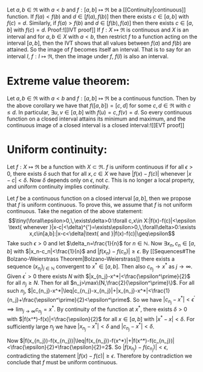 Let $a,b\in\Re$ with $a<b$ and $f:[a,b]\mapsto\Re$ be a [[Continuity|continuous]] function. If $f(a)<f(b)$ and $d\in[f(a),f(b)]$ then there exists $c\in[a,b]$ with $f(c)=d$. Similarly, if $f(a)>f(b)$ and $d\in[f(b),f(a)]$ then there exists $c\in[a,b]$ with $f(c)=d$. Proof:![[IVT proof]]
If $f:X\mapsto\Re$ is continuous and $X$ is an interval and for $a,b\in X$ with $a<b$, then restrict $f$ to a function acting on the interval $[a,b]$, then the IVT shows that all values between $f(a)$ and $f(b)$ are attained. So the image of $f$ becomes itself an interval. That is to say for an interval $I$, $f:I\mapsto\Re$, then the image under $f$, $f(I)$ is also an interval. 

# Extreme value theorem:

Let $a,b\in\Re$ with $a<b$ and $f:[a,b]\mapsto\Re$ be a continuous function. Then by the above corollary we have that $f([a,b])=[c,d]$ for some $c,d\in\Re$ with $c\leq d$. In particular, $\exists u,v\in[a,b]$ with $f(u)=c,f(v)=d$. So every continuous function on a closed interval attains its minimum and maximum, and the continuous image of a closed interval is a closed interval:![[EVT proof]]
# Uniform continuity:

Let $f:X\mapsto\Re$ be a function with $X\subset\Re$. $f$ is uniform continuous if for all $\epsilon>0$, there exists $\delta$ such that for all $x,c\in X$ we have $|f(x)-f(c)|$ whenever $|x-c|<\delta$. Now $\delta$ depends only on $\epsilon$, not $c$. This is no longer a local property, and uniform continuity implies continuity.

Let $f$ be a continuous function on a closed interval $[a,b]$, then we propose that $f$ is uniform continuous. To prove this, we assume that $f$ is not uniform continuous. Take the negation of the above statement: $$\tiny(\forall\epsilon>0,\,\exists\delta>0:\forall c,x\in X:|f(x)-f(c)|<\epsilon \text{ whenever }|x-c|<\delta)^{'}=\exists\epsilon>0,\,\forall\delta>0:\exists x,c\in[a,b]:|x-c<\delta|\text{ and }|f(x)-f(c)|\geq\epsilon$$Take such $\epsilon>0$ and let $\delta_n=\frac{1}{n}$ for $n\in\mathbb N$. Now $\exists x_n,c_n\in[a,b]$ with $|x_n-c_n|<\frac{1}{n}$ and $|f(x_n)-f(c_n)|\geq\epsilon$. By [[Sequences#The Bolzano-Weierstrass Theorem|Bolzano-Weierstrass]] there exists a sequence $(x_{n_j})_{j\in\mathbb N}$ convergent to $x^*\in[a,b]$. Then also $c_{n_j}\to x^*$ as $j\to\infty$. Given $\epsilon^\prime>0$ there exists $N$ with $|x_{n_j}-x^*|<\frac{\epsilon^\prime}{2}$ for all $n_j\geq N$. Then for all $n_j>\max\{N,\frac{2}{\epsilon^\prime}\}$. For all such $n_j$, $|c_{n_j}-x^*|\leq|c_{n_j}-x_{n_j}|+|x_{n_j}-x^*|<\frac{1}{n_j}+\frac{\epsilon^\prime}{2}<\epsilon^\prime$. So we have $|c_{n_j}-x^*|<\epsilon^\prime\implies\lim_{j\to\infty}c_{n_j}=x^*$. 
By continuity of the function at $x^*$, there exists $\delta>0$ with $|f(x^*)-f(x)|<\frac{\epsilon}{2}$ for all $x\in[a,b]$ with $|x^*-x|<\delta$. For sufficiently large $n_j$ we have $|x_{n_j}-x^*|<\delta$ and $|c_{n_j}-x^*|<\delta$.

Now $|f(x_{n_j})-f(x_{n_j})|\leq|f(x_{n_j})-f(x^*)|+|f(x^*)-f(c_{n_j})|<\frac{\epsilon}{2}+\frac{\epsilon}{2}=2$. So $|f(x_{n_j})-f(c_{n_j})|<\epsilon$, contradicting the statement $|f(x)-f(c)|\geq\epsilon$. Therefore by contradiction we conclude that $f$ must be uniform continuous.